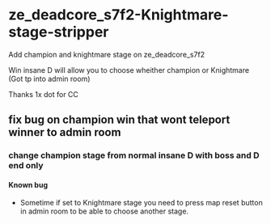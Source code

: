 # ze_deadcore_s7f2-Knightmare-stage-stripper
Add champion and knightmare stage on ze_deadcore_s7f2

Win insane D will allow you to choose wheither champion or Knightmare (Got tp into admin room)

Thanks 1x dot for CC

## fix bug on champion win that wont teleport winner to admin room

### change champion stage from normal insane D with boss and D end only

#### Known bug
- Sometime if set to Knightmare stage you need to press map reset button in admin room to be able to choose another stage.
